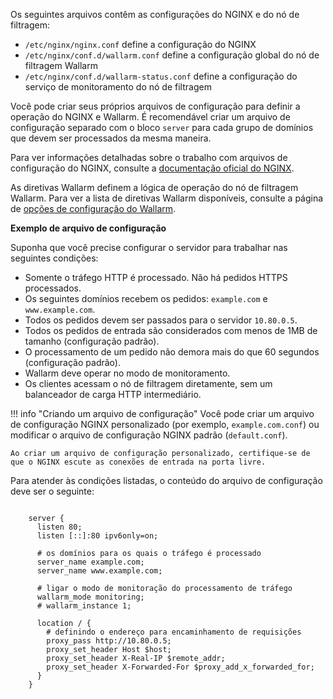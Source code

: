 Os seguintes arquivos contêm as configurações do NGINX e do nó de filtragem:

* `/etc/nginx/nginx.conf` define a configuração do NGINX
* `/etc/nginx/conf.d/wallarm.conf` define a configuração global do nó de filtragem Wallarm
* `/etc/nginx/conf.d/wallarm-status.conf` define a configuração do serviço de monitoramento do nó de filtragem

Você pode criar seus próprios arquivos de configuração para definir a operação do NGINX e Wallarm. É recomendável criar um arquivo de configuração separado com o bloco `server` para cada grupo de domínios que devem ser processados da mesma maneira.

Para ver informações detalhadas sobre o trabalho com arquivos de configuração do NGINX, consulte a [documentação oficial do NGINX](https://nginx.org/en/docs/beginners_guide.html).

As diretivas Wallarm definem a lógica de operação do nó de filtragem Wallarm. Para ver a lista de diretivas Wallarm disponíveis, consulte a página de [opções de configuração do Wallarm](configure-parameters-en.md).

**Exemplo de arquivo de configuração** 

Suponha que você precise configurar o servidor para trabalhar nas seguintes condições:

* Somente o tráfego HTTP é processado. Não há pedidos HTTPS processados.
* Os seguintes domínios recebem os pedidos: `example.com` e `www.example.com`.
* Todos os pedidos devem ser passados para o servidor `10.80.0.5`.
* Todos os pedidos de entrada são considerados com menos de 1MB de tamanho (configuração padrão).
* O processamento de um pedido não demora mais do que 60 segundos (configuração padrão).
* Wallarm deve operar no modo de monitoramento.
* Os clientes acessam o nó de filtragem diretamente, sem um balanceador de carga HTTP intermediário.

!!! info "Criando um arquivo de configuração"
    Você pode criar um arquivo de configuração NGINX personalizado (por exemplo, `example.com.conf`) ou modificar o arquivo de configuração NGINX padrão (`default.conf`).
    
    Ao criar um arquivo de configuração personalizado, certifique-se de que o NGINX escute as conexões de entrada na porta livre.


Para atender às condições listadas, o conteúdo do arquivo de configuração deve ser o seguinte:

```

    server {
      listen 80;
      listen [::]:80 ipv6only=on;

      # os domínios para os quais o tráfego é processado
      server_name example.com; 
      server_name www.example.com;

      # ligar o modo de monitoração do processamento de tráfego
      wallarm_mode monitoring; 
      # wallarm_instance 1;

      location / {
        # definindo o endereço para encaminhamento de requisições
        proxy_pass http://10.80.0.5; 
        proxy_set_header Host $host;
        proxy_set_header X-Real-IP $remote_addr;
        proxy_set_header X-Forwarded-For $proxy_add_x_forwarded_for;
      }
    }

```
